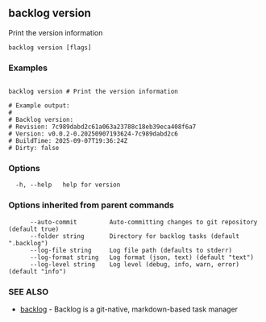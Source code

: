 ## backlog version

Print the version information

```
backlog version [flags]
```

### Examples

```

backlog version # Print the version information

# Example output:
#
# Backlog version:
# Revision: 7c989dabd2c61a063a23788c18eb39eca408f6a7
# Version: v0.0.2-0.20250907193624-7c989dabd2c6
# BuildTime: 2025-09-07T19:36:24Z
# Dirty: false

```

### Options

```
  -h, --help   help for version
```

### Options inherited from parent commands

```
      --auto-commit         Auto-committing changes to git repository (default true)
      --folder string       Directory for backlog tasks (default ".backlog")
      --log-file string     Log file path (defaults to stderr)
      --log-format string   Log format (json, text) (default "text")
      --log-level string    Log level (debug, info, warn, error) (default "info")
```

### SEE ALSO

* [backlog](backlog.md)	 - Backlog is a git-native, markdown-based task manager

